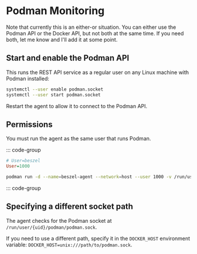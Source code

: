 # Podman Monitoring

Note that currently this is an either-or situation. You can either use the Podman API or the Docker API, but not both at the same time. If you need both, let me know and I'll add it at some point.

## Start and enable the Podman API

This runs the REST API service as a regular user on any Linux machine with Podman installed:

```bash
systemctl --user enable podman.socket
systemctl --user start podman.socket
```

Restart the agent to allow it to connect to the Podman API.

## Permissions

You must run the agent as the same user that runs Podman.

::: code-group

```ini [beszel-agent.service]
# User=beszel
User=1000
```

```bash [podman run]
podman run -d --name=beszel-agent --network=host --user 1000 -v /run/user/1000/podman/podman.sock:/run/user/1000/podman/podman.sock -e KEY="..." henrygd/beszel-agent:latest
```

::: code-group

## Specifying a different socket path

The agent checks for the Podman socket at `/run/user/{uid}/podman/podman.sock`.

If you need to use a different path, specify it in the `DOCKER_HOST` environment variable: `DOCKER_HOST=unix:///path/to/podman.sock`.
